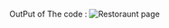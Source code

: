 OutPut of The code : ![Restoraunt page](https://github.com/Cksuraj/My-Projects/assets/109600774/672cfb55-23f6-4b6e-936b-9845b7ff0eba)
  
